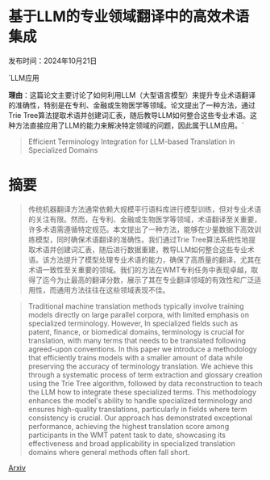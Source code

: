 # 基于LLM的专业领域翻译中的高效术语集成

发布时间：2024年10月21日

`LLM应用

**理由**：这篇论文主要讨论了如何利用LLM（大型语言模型）来提升专业术语翻译的准确性，特别是在专利、金融或生物医学等领域。论文提出了一种方法，通过Trie Tree算法提取术语并创建词汇表，随后教导LLM如何整合这些专业术语。这种方法直接应用了LLM的能力来解决特定领域的问题，因此属于LLM应用。`

> Efficient Terminology Integration for LLM-based Translation in Specialized Domains

# 摘要

> 传统机器翻译方法通常依赖大规模平行语料库进行模型训练，但对专业术语的关注有限。然而，在专利、金融或生物医学等领域，术语翻译至关重要，许多术语需遵循特定规范。本文提出了一种方法，能够在少量数据下高效训练模型，同时确保术语翻译的准确性。我们通过Trie Tree算法系统性地提取术语并创建词汇表，随后进行数据重建，教导LLM如何整合这些专业术语。该方法提升了模型处理专业术语的能力，确保了高质量的翻译，尤其在术语一致性至关重要的领域。我们的方法在WMT专利任务中表现卓越，取得了迄今为止最高的翻译分数，展示了其在专业翻译领域的有效性和广泛适用性，而通用方法往往在这些领域表现不佳。

> Traditional machine translation methods typically involve training models directly on large parallel corpora, with limited emphasis on specialized terminology. However, In specialized fields such as patent, finance, or biomedical domains, terminology is crucial for translation, with many terms that needs to be translated following agreed-upon conventions. In this paper we introduce a methodology that efficiently trains models with a smaller amount of data while preserving the accuracy of terminology translation. We achieve this through a systematic process of term extraction and glossary creation using the Trie Tree algorithm, followed by data reconstruction to teach the LLM how to integrate these specialized terms. This methodology enhances the model's ability to handle specialized terminology and ensures high-quality translations, particularly in fields where term consistency is crucial. Our approach has demonstrated exceptional performance, achieving the highest translation score among participants in the WMT patent task to date, showcasing its effectiveness and broad applicability in specialized translation domains where general methods often fall short.

[Arxiv](https://arxiv.org/abs/2410.15690)